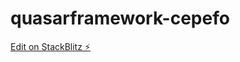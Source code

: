 # quasarframework-cepefo

[Edit on StackBlitz ⚡️](https://stackblitz.com/edit/quasarframework-cepefo)